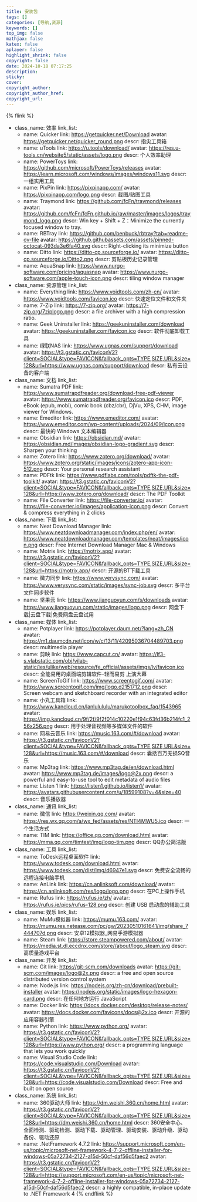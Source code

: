 ```yaml
---
title: 安装包
tags: []
categories: [导航,资源]
keywords: []
top_img: false
mathjax: false
katex: false
aplayer: false
highlight_shrink: false
copyright: false
date: 2024-10-18 07:17:25
description:
sticky:
cover:
copyright_author:
copyright_author_href:
copyright_url:
---
```



{% flink %}
- class_name:  效率
  link_list:
    - name: Quicker
      link: https://getquicker.net/Download
      avatar: https://getquicker.net/quicker_round.png
      descr: 指尖工具箱
    - name: uTools
      link: https://u.tools/download/
      avatar: https://res.u-tools.cn/website5/static/assets/logo.png
      descr: 个人效率助理
    - name: PowerToys
      link: https://github.com/microsoft/PowerToys/releases
      avatar: https://learn.microsoft.com/windows/images/windows11.svg
      descr: 一组实用工具
    - name: PixPin
      link: https://pixpinapp.com/
      avatar: https://pixpinapp.com/logo.png
      descr: 截图/贴图工具
    - name: Traymond
      link: https://github.com/fcFn/traymond/releases
      avatar: https://github.com/fcFn/fcFn.github.io/raw/master/images/logos/traymond_logo.png
      descr: Win key + Shift + Z：Minimize the currently focused window to tray.
    - name: RBTray
      link: https://github.com/benbuck/rbtray?tab=readme-ov-file
      avatar: https://github.githubassets.com/assets/pinned-octocat-093da3e6fa40.svg
      descr: Right-clicking its minimize button
    - name: Ditto
      link: https://ditto-cp.sourceforge.io/
      avatar: https://ditto-cp.sourceforge.io/Ditto2.png
      descr: 剪贴板历史记录管理
    - name: AquaSnap
      link: https://www.nurgo-software.com/pricing/aquasnap
      avatar: https://www.nurgo-software.com/apple-touch-icon.png
      descr: tiling window manager
- class_name:  资源管理
  link_list:
    - name: Everything
      link: https://www.voidtools.com/zh-cn/
      avatar: https://www.voidtools.com/favicon.ico
      descr: 快速定位文件和文件夹
    - name: 7-Zip
      link: https://7-zip.org/
      avatar: https://7-zip.org/7ziplogo.png
      descr: a file archiver with a high compression ratio.
    - name: Geek Uninstaller
      link: https://geekuninstaller.com/download
      avatar: https://geekuninstaller.com/favicon.ico
      descr: 软件彻底卸载工具
    - name: 绿联NAS
      link: https://www.ugnas.com/support/download
      avatar: https://t3.gstatic.cn/faviconV2?client=SOCIAL&type=FAVICON&fallback_opts=TYPE,SIZE,URL&size=128&url=https://www.ugnas.com/support/download
      descr: 私有云设备的客户端
- class_name:  文档
  link_list:
    - name: Sumatra PDF
      link: https://www.sumatrapdfreader.org/download-free-pdf-viewer
      avatar: https://www.sumatrapdfreader.org/favicon.ico
      descr: PDF, eBook (epub, mobi), comic book (cbz/cbr), DjVu, XPS, CHM, image viewer for Windows.
    - name: Emeditor
      link: https://www.emeditor.com/
      avatar: https://www.emeditor.com/wp-content/uploads/2024/09/icon.png
      descr: 最快的 Windows 文本编辑器
    - name: Obsidian
      link: https://obsidian.md/
      avatar: https://obsidian.md/images/obsidian-logo-gradient.svg
      descr: Sharpen your thinking
    - name: Zotero
      link: https://www.zotero.org/download/
      avatar: https://www.zotero.org/static/images/icons/zotero-app-icon-512.png
      descr: Your personal research assistant
    - name: PDFtk
      link: https://www.pdflabs.com/tools/pdftk-the-pdf-toolkit/
      avatar: https://t3.gstatic.cn/faviconV2?client=SOCIAL&type=FAVICON&fallback_opts=TYPE,SIZE,URL&size=128&url=https://www.zotero.org/download/
      descr: The PDF Toolkit
    - name: File Converter
      link: https://file-converter.io/
      avatar: https://file-converter.io/images/application-icon.png
      descr: Convert & compress everything in 2 clicks
- class_name:  下载
  link_list:
    - name: Neat Download Manager
      link: https://www.neatdownloadmanager.com/index.php/en/
      avatar: https://www.neatdownloadmanager.com/templates/neat/images/icon.png
      descr: Free Internet Download Manager Mac & Windows
    - name: Motrix
      link: https://motrix.app/
      avatar: https://t3.gstatic.cn/faviconV2?client=SOCIAL&type=FAVICON&fallback_opts=TYPE,SIZE,URL&size=128&url=https://motrix.app/
      descr: 开源的BT下载工具
    - name: 微力同步
      link: https://www.verysync.com/
      avatar: https://www.verysync.com/static/images/sync-job.svg
      descr: 多平台文件同步软件
    - name: 坚果云
      link: https://www.jianguoyun.com/s/downloads
      avatar: https://www.jianguoyun.com/static/images/logo.png
      descr: 网盘下载|云盘下载|免费网盘云盘试用
- class_name:  媒体
  link_list:
    - name: Potplayer
      link: https://potplayer.daum.net/?lang=zh_CN
      avatar: https://m1.daumcdn.net/icon/w/c/13/11/42095036704489703.png
      descr: multimedia player
    - name: 剪映
      link: https://www.capcut.cn/
      avatar: https://lf3-s.vlabstatic.com/obj/vilab-static/ies/ulike/web/resource/fe_official/assets/imgs/lv/favicon.ico
      descr: 全能易用的桌面端剪辑软件-轻而易剪 上演大幕
    - name: ScreenToGif
      link: https://www.screentogif.com/
      avatar: https://www.screentogif.com/img/logo.d2151712.png
      descr: Screen webcam and sketchboard recorder with an integrated editor
    - name: 小丸工具箱
      link: https://www.kancloud.cn/lanlulululu/marukotoolbox_faq/1543965
      avatar: https://img.kancloud.cn/9f/2f/9f2f014c10220e1f94c63fd36b214fc1_256x256.png
      descr: 用于处理音视频等多媒体文件的软件
    - name: 网易云音乐
      link: https://music.163.com/#/download
      avatar: https://t3.gstatic.cn/faviconV2?client=SOCIAL&type=FAVICON&fallback_opts=TYPE,SIZE,URL&size=128&url=https://music.163.com/#/download
      descr: 囊括百万无损SQ音乐
    - name: Mp3tag
      link: https://www.mp3tag.de/en/download.html
      avatar: https://www.mp3tag.de/images/logo@2x.png
      descr: a powerful and easy-to-use tool to edit metadata of audio files
    - name: Listen 1
      link: https://listen1.github.io/listen1/
      avatar: https://avatars.githubusercontent.com/u/18599108?v=4&size=40
      descr: 音乐播放器
- class_name:  通讯
  link_list:
    - name: 微信
      link: https://weixin.qq.com/
      avatar: https://res.wx.qq.com/a/wx_fed/assets/res/NTI4MWU5.ico
      descr: 一个生活方式
    - name: TIM
      link: https://office.qq.com/download.html
      avatar: https://mma.qq.com/timtest/img/logo-tim.png
      descr: QQ办公简洁版
- class_name:  工具
  link_list:
    - name: ToDesk远程桌面软件
      link: https://www.todesk.com/download.html
      avatar: https://www.todesk.com/dist/img/d6947e1.svg
      descr: 免费安全流畅的远程连接电脑手机
    - name: AnLink
      link: https://cn.anlinksoft.com/download/
      avatar: https://cn.anlinksoft.com/res/logo/logo.png
      descr: 在PC上操作手机
    - name: Rufus
      link: https://rufus.ie/zh/
      avatar: https://rufus.ie/pics/rufus-128.png
      descr: 创建 USB 启动盘的辅助工具
- class_name:  娱乐
  link_list:
    - name: MuMu模拟器
      link: https://mumu.163.com/
      avatar: https://mumu.res.netease.com/pc/gw/20230510161641/img/share_7444707d.png
      descr: 安卓12模拟器_网易手游模拟器
    - name: Steam
      link: https://store.steampowered.com/about/
      avatar: https://media.st.dl.eccdnx.com/store//about/logo_steam.svg
      descr: 高质量游戏平台
- class_name:  开发
  link_list:
    - name: Git
      link: https://git-scm.com/downloads
      avatar: https://git-scm.com/images/logo@2x.png
      descr: a free and open source distributed version control system
    - name: Node.js
      link: https://nodejs.org/zh-cn/download/prebuilt-installer
      avatar: https://nodejs.org/static/images/logo-hexagon-card.png
      descr: 在任何地方运行 JavaScript
    - name: Docker
      link: https://docs.docker.com/desktop/release-notes/
      avatar: https://docs.docker.com/favicons/docs@2x.ico
      descr: 开源的应用容器引擎
    - name: Python
      link: https://www.python.org/
      avatar: https://t3.gstatic.cn/faviconV2?client=SOCIAL&type=FAVICON&fallback_opts=TYPE,SIZE,URL&size=128&url=https://www.python.org/
      descr: a programming language that lets you work quickly
    - name: Visual Studio Code
      link: https://code.visualstudio.com/Download
      avatar: https://t3.gstatic.cn/faviconV2?client=SOCIAL&type=FAVICON&fallback_opts=TYPE,SIZE,URL&size=128&url=https://code.visualstudio.com/Download
      descr: Free and built on open source
- class_name:  系统
  link_list:
    - name: 360驱动大师
      link: https://dm.weishi.360.cn/home.html
      avatar: https://t3.gstatic.cn/faviconV2?client=SOCIAL&type=FAVICON&fallback_opts=TYPE,SIZE,URL&size=128&url=https://dm.weishi.360.cn/home.html
      descr: 360安全中心、全面检测、驱动检测、驱动下载、驱动管理、驱动安装、驱动升级、驱动备份、驱动还原
    - name: .NetFramework 4.7.2
      link: https://support.microsoft.com/en-us/topic/microsoft-net-framework-4-7-2-offline-installer-for-windows-05a72734-2127-a15d-50cf-daf56d5faec2
      avatar: https://t3.gstatic.cn/faviconV2?client=SOCIAL&type=FAVICON&fallback_opts=TYPE,SIZE,URL&size=128&url=https://support.microsoft.com/en-us/topic/microsoft-net-framework-4-7-2-offline-installer-for-windows-05a72734-2127-a15d-50cf-daf56d5faec2
      descr: a highly compatible, in-place update to .NET Framework 4
{% endflink %}